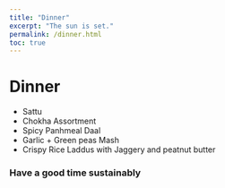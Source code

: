 ```yaml
---
title: "Dinner"
excerpt: "The sun is set."
permalink: /dinner.html
toc: true
---
```

# Dinner
* Sattu
* Chokha Assortment
* Spicy Panhmeal Daal
* Garlic + Green peas Mash
* Crispy Rice Laddus with Jaggery and peatnut butter

### Have a good time sustainably
